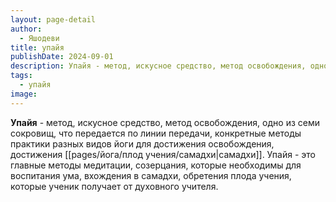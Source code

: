 ```yaml
---
layout: page-detail
author:
  - Яшодеви
title: упайя
publishDate: 2024-09-01
description: Упайя - метод, искусное средство, метод освобождения, одно из семи сокровищ, что передается по линии передачи, конкретные методы практики разных видов йоги для достижения освобождения, достижения самадхи. Упайя - это главные методы медитации, созерцания, которые необходимы для воспитания ума, вхождения в самадхи, обретения плода учения, которые ученик получает от духовного учителя.
tags:
  - упайя
image:
---
```

**Упайя** - метод, искусное средство, метод освобождения, одно из семи сокровищ, что передается по линии передачи, конкретные методы практики разных видов йоги для достижения освобождения, достижения [[pages/йога/плод учения/самадхи|самадхи]]. Упайя - это главные методы медитации, созерцания, которые необходимы для воспитания ума, вхождения в самадхи, обретения плода учения, которые ученик получает от духовного учителя.

